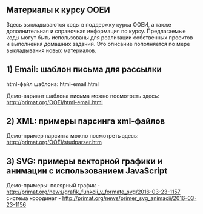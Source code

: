 ## Материалы к курсу ООЕИ
Здесь выкладываются коды в поддержку курса ООЕИ, а также дополнительная и справочная информация по курсу. 
Предлагаемые коды могут быть использованы для реализации собственных проектов и выполнения домашних заданий.
Это описание пополняется по мере выкладывания новых материалов.

## 1) Email: шаблон письма для рассылки

html-файл шаблона: html-email.html

Демо-вариант шаблона письма можно посмотреть здесь: http://primat.org/OOEI/html-email.html

## 2) XML: примеры парсинга xml-файлов

Демо-пример парсинга можно посмотреть здесь: http://primat.org/OOEI/studparser.htm

## 3) SVG: примеры векторной графики и анимации с использованием JavaScript

Демо-примеры:
 полярный график - http://primat.org/news/grafik_funkcii_v_formate_svg/2016-03-23-1157 <br>
 система координат - http://primat.org/news/primer_svg_animacii/2016-03-23-1156
